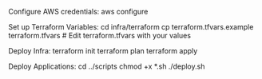 Configure AWS credentials:
    aws configure

Set up Terraform Variables:
    cd infra/terraform
    cp terraform.tfvars.example terraform.tfvars
    # Edit terraform.tfvars with your values

Deploy Infra:
    terraform init
    terraform plan
    terraform apply

Deploy Applications:
   cd ../scripts
   chmod +x *.sh
   ./deploy.sh